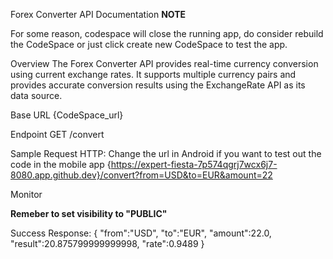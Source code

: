 Forex Converter API Documentation
**NOTE**

For some reason, codespace will close the running app, do consider rebuild the CodeSpace or just click create new CodeSpace to test the app. 

Overview
The Forex Converter API provides real-time currency conversion using current exchange rates. It supports multiple currency pairs and provides accurate conversion results using the ExchangeRate API as its data source.

Base URL
{CodeSpace_url}

Endpoint
GET /convert

Sample Request HTTP: 
Change the url in Android if you want to test out the code in the mobile app
{https://expert-fiesta-7p574qgrj7wcx6j7-8080.app.github.dev}/convert?from=USD&to=EUR&amount=22

Monitor

**Remeber to set visibility to "PUBLIC"**

Success Response:
{
    "from":"USD",
    "to":"EUR",
    "amount":22.0,
    "result":20.875799999999998,
    "rate":0.9489
}
